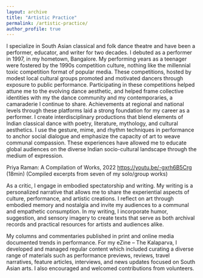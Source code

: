 ```yaml
---
layout: archive
title: "Artistic Practice"
permalink: /artistic-practice/
author_profile: true
---
```

I specialize in South Asian classical and folk dance theatre and have been a performer, educator, and writer for two decades. I debuted as a performer in 1997, in my hometown, Bangalore. My performing years as a teenager were fostered by the 1990s competition culture, nothing like the millennial toxic competition format of popular media. These competitions, hosted by modest local cultural groups promoted and motivated dancers through exposure to public performance. Participating in these competitions helped attune me to the evolving dance aesthetic, and helped frame collective identities with my the dance community and my contemporaries, a camaraderie I continue to share. Achievements at regional and national levels through these platforms laid a strong foundation for my career as a performer. 
I create interdisciplinary productions that blend elements of Indian classical dance with poetry, literature, mythology, and cultural aesthetics. I use the gesture, mime, and rhythm techniques in performance to anchor social dialogue and emphasize the capacity of art to weave communal compassion. These experiences have allowed me to educate global audiences on the diverse Indian socio-cultural landscape through the medium of expression. 

Priya Raman: A Compilation of Works, 2022
https://youtu.be/-gxrh6B5Crg (18min) 
(Compiled excerpts from seven of my solo/group works) 

As a critic, I engage in embodied spectatorship and writing. My writing is a personalized narrative that allows me to share the experiential aspects of culture, performance, and artistic creations. I reflect on art through embodied memory and nostalgia and invite my audiences to a communal and empathetic consumption. In my writing, I incorporate humor, suggestion, and sensory imagery to create texts that serve as both archival records and practical resources for artists and audiences alike.

My columns and commentaries published in print and online media documented trends in performance. For my eZine – The Kalaparva, I developed and managed regular content which included curating a diverse range of materials such as performance previews, reviews, travel narratives, feature articles, interviews, and news updates focused on South Asian arts. I also encouraged and welcomed contributions from volunteers. 
